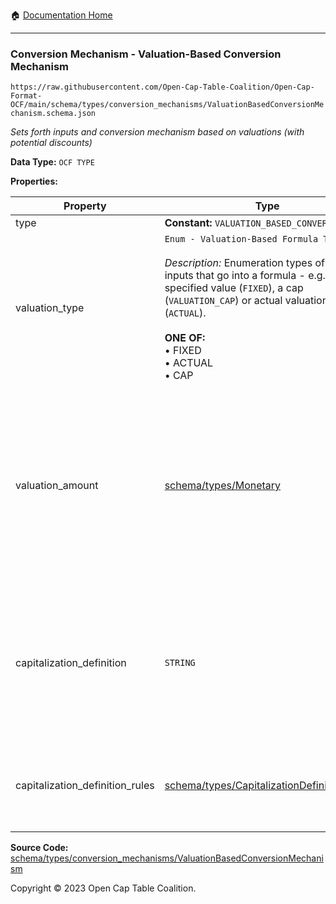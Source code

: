 :house: [Documentation Home](../../../../README.md)

---

### Conversion Mechanism - Valuation-Based Conversion Mechanism

`https://raw.githubusercontent.com/Open-Cap-Table-Coalition/Open-Cap-Format-OCF/main/schema/types/conversion_mechanisms/ValuationBasedConversionMechanism.schema.json`

_Sets forth inputs and conversion mechanism based on valuations (with potential discounts)_

**Data Type:** `OCF TYPE`

**Properties:**

| Property                        | Type                                                                                                                                                                                                                                                                                                 | Description                                                                                                                                                                                                                          | Required   |
| ------------------------------- | ---------------------------------------------------------------------------------------------------------------------------------------------------------------------------------------------------------------------------------------------------------------------------------------------------- | ------------------------------------------------------------------------------------------------------------------------------------------------------------------------------------------------------------------------------------ | ---------- |
| type                            | **Constant:** `VALUATION_BASED_CONVERSION`                                                                                                                                                                                                                                                           | Scalar Constant                                                                                                                                                                                                                      | `REQUIRED` |
| valuation_type                  | `Enum - Valuation-Based Formula Type`</br></br>_Description:_ Enumeration types of valuation inputs that go into a formula - e.g. use a specified value (`FIXED`), a cap (`VALUATION_CAP`) or actual valuation (`ACTUAL`).</br></br>**ONE OF:** </br>&bull; FIXED </br>&bull; ACTUAL </br>&bull; CAP | Enumeration types of valuation inputs that go into a formula - e.g. use a specified value (`FIXED`), a cap (`VALUATION_CAP`) or actual valuation (`ACTUAL`).                                                                         | `REQUIRED` |
| valuation_amount                | [schema/types/Monetary](../Monetary.md)                                                                                                                                                                                                                                                              | If there is a specified valuation figure to use, what is it? Look to `valuatiuon_type` to understand whether this represents, a max valuation (`CAP`), actual valuation at time of exercise (`ACTUAL`) or fixed valuation (`FIXED`). | -          |
| capitalization_definition       | `STRING`                                                                                                                                                                                                                                                                                             | How is company capitalization defined for purposes of exercise calculations? If possible, include the legal language from the instrument.                                                                                            | -          |
| capitalization_definition_rules | [schema/types/CapitalizationDefinitionRules](../CapitalizationDefinitionRules.md)                                                                                                                                                                                                                    | The rules for which types of securities would be included in the capitalization definition.                                                                                                                                          | -          |

**Source Code:** [schema/types/conversion_mechanisms/ValuationBasedConversionMechanism](../../../../../schema/types/conversion_mechanisms/ValuationBasedConversionMechanism.schema.json)

Copyright © 2023 Open Cap Table Coalition.
